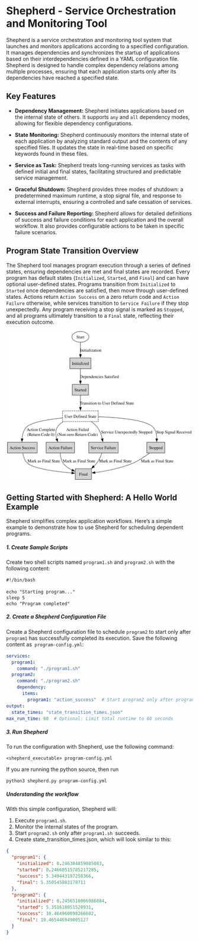 # Shepherd - Service Orchestration and Monitoring Tool

Shepherd is a service orchestration and monitoring tool system that launches and monitors applications according
to a specified configuration. It manages dependencies and synchronizes the startup of applications based on 
their interdependencies defined in a YAML configuration file. Shepherd is designed to handle complex dependency
relations among multiple processes, ensuring that each application starts only after its dependencies have reached
a specified state. 

## Key Features

- **Dependency Management:** Shepherd initiates applications based on the internal state of others.
It supports `any` and `all` dependency modes, allowing for flexible dependency configurations.

[//]: # (- **User Defined States:** Todo) 

- **State Monitoring:** Shepherd continuously monitors the internal state of each application by 
analyzing standard output and the contents of any specified files. It updates the state in real-time based 
on specific keywords found in these files.

- **Service as Task:** Shepherd treats long-running services as tasks with defined initial and final states, 
facilitating structured and predictable service management.

[//]: # (# Todo)

[//]: # (- Makes a workflow of services a task. Complicated workflow -> one task.)

[//]: # (- Add drone workflow)

- **Graceful Shutdown:** Shepherd provides three modes of shutdown: a predetermined maximum runtime, a stop signal 
file, and response to external interrupts, ensuring a controlled and safe cessation of services.

- **Success and Failure Reporting:** Shepherd allows for detailed definitions of success and failure conditions for 
each application and the overall workflow. It also provides configurable actions to be taken in specific failure 
scenarios.

## Program State Transition Overview

The Shepherd tool manages program execution through a series of defined states, ensuring dependencies are met and final 
states are recorded. Every program has default states (`Initialized`, `Started`, and `Final`) and can have optional 
user-defined states. Programs transition from `Initialized` to `Started` once dependencies are satisfied, then move through 
user-defined states. Actions return `Action Success` on a zero return code and `Action Failure` otherwise, while services 
transition to `Service Failure` if they stop unexpectedly. Any program receiving a stop signal is marked as `Stopped`, and 
all programs ultimately transition to a `Final` state, reflecting their execution outcome.

![Test](diagram/dot/states.svg)


## Getting Started with Shepherd: A Hello World Example
Shepherd simplifies complex application workflows. Here’s a simple example to demonstrate how to use Shepherd for 
scheduling dependent programs.

##### 1. Create Sample Scripts

Create two shell scripts named `program1.sh` and `program2.sh` with the following content:

```shell
#!/bin/bash

echo "Starting program..."
sleep 5
echo "Program completed"
```

##### 2. Create a Shepherd Configuration File

Create a Shepherd configuration file to schedule `program2` to start only after` program1` has successfully completed its 
execution. Save the following content as` program-config.yml`:
```yaml
services:
  program1:
    command: "./program1.sh"
  program2:
    command: "./program2.sh"
    dependency:
      items:
        program1: "action_success"  # Start program2 only after program1 succeeds
output:
  state_times: "state_transition_times.json"
max_run_time: 60  # Optional: Limit total runtime to 60 seconds
```

##### 3. Run Shepherd

To run the configuration with Shepherd, use the following command:
```shell
<shepherd_executable> program-config.yml
```
If you are running the python source, then run

```shell
python3 shepherd.py program-config.yml
```

##### Understanding the workflow
With this simple configuration, Shepherd will:
1. Execute `program1.sh`.
2. Monitor the internal states of the program.
3. Start `program2.sh` only after `program1.sh `succeeds.
4. Create state_transition_times.json, which will look similar to this:

```json
{
  "program1": {
    "initialized": 0.246384859085083,
    "started": 0.24660515785217285,
    "success": 5.349443197250366,
    "final": 5.350545883178711
  },
  "program2": {
    "initialized": 0.2456510066986084,
    "started": 5.351618051528931,
    "success": 10.464960098266602,
    "final": 10.465446949005127
  }
}
```

